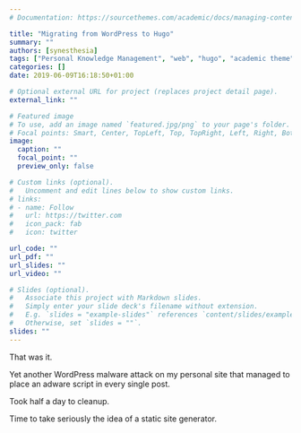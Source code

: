```yaml
---
# Documentation: https://sourcethemes.com/academic/docs/managing-content/

title: "Migrating from WordPress to Hugo"
summary: ""
authors: [synesthesia]
tags: ["Personal Knowledge Management", "web", "hugo", "academic theme"]
categories: []
date: 2019-06-09T16:18:50+01:00

# Optional external URL for project (replaces project detail page).
external_link: ""

# Featured image
# To use, add an image named `featured.jpg/png` to your page's folder.
# Focal points: Smart, Center, TopLeft, Top, TopRight, Left, Right, BottomLeft, Bottom, BottomRight.
image:
  caption: ""
  focal_point: ""
  preview_only: false

# Custom links (optional).
#   Uncomment and edit lines below to show custom links.
# links:
# - name: Follow
#   url: https://twitter.com
#   icon_pack: fab
#   icon: twitter

url_code: ""
url_pdf: ""
url_slides: ""
url_video: ""

# Slides (optional).
#   Associate this project with Markdown slides.
#   Simply enter your slide deck's filename without extension.
#   E.g. `slides = "example-slides"` references `content/slides/example-slides.md`.
#   Otherwise, set `slides = ""`.
slides: ""
---
```


That was it.

Yet another WordPress malware attack on my personal site that managed to place an adware script in every single post.

Took half a day to cleanup.

Time to take seriously the idea of a static site generator.

